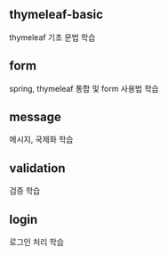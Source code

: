 ## thymeleaf-basic
thymeleaf 기초 문법 학습

## form
spring, thymeleaf 통합 및 form 사용법 학습

## message
메시지, 국제화 학습

## validation
검증 학습

## login
로그인 처리 학습
